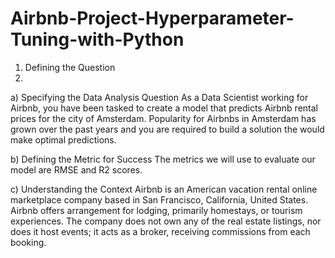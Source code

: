 # Airbnb-Project-Hyperparameter-Tuning-with-Python
1. Defining the Question
2. 
a) Specifying the Data Analysis Question
As a Data Scientist working for Airbnb, you have been tasked to create a model that predicts Airbnb rental prices for the city of Amsterdam. Popularity for Airbnbs in Amsterdam has grown over the past years and you are required to build a solution the would make optimal predictions.

b) Defining the Metric for Success
The metrics we will use to evaluate our model are RMSE and R2 scores.

c) Understanding the Context
Airbnb is an American vacation rental online marketplace company based in San Francisco, California, United States. Airbnb offers arrangement for lodging, primarily homestays, or tourism experiences. The company does not own any of the real estate listings, nor does it host events; it acts as a broker, receiving commissions from each booking.
